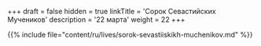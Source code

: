 +++
draft = false
hidden = true
linkTitle = 'Сорок Севастийских Мучеников'
description = '22 марта'
weight = 22
+++

{{% include file="content/ru/lives/sorok-sevastiiskikh-muchenikov.md" %}}
